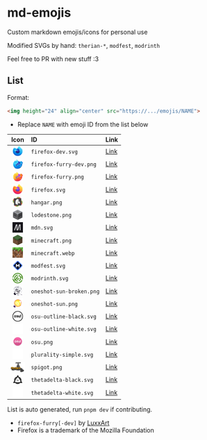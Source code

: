# md-emojis

Custom markdown emojis/icons for personal use

Modified SVGs by hand: `therian-*`, `modfest`, `modrinth`

Feel free to PR with new stuff :3

## List

Format:

```html
<img height="24" align="center" src="https://.../emojis/NAME">
```

- Replace `NAME` with emoji ID from the list below

<!--start:script-->

| Icon  | ID   | Link |
| :---: | :--- | :--- |
| <img height="24" align="center" src="./emojis/firefox-dev.svg"> | `firefox-dev.svg` | [Link](./emojis/firefox-dev.svg) |
| <img height="24" align="center" src="./emojis/firefox-furry-dev.png"> | `firefox-furry-dev.png` | [Link](./emojis/firefox-furry-dev.png) |
| <img height="24" align="center" src="./emojis/firefox-furry.png"> | `firefox-furry.png` | [Link](./emojis/firefox-furry.png) |
| <img height="24" align="center" src="./emojis/firefox.svg"> | `firefox.svg` | [Link](./emojis/firefox.svg) |
| <img height="24" align="center" src="./emojis/hangar.png"> | `hangar.png` | [Link](./emojis/hangar.png) |
| <img height="24" align="center" src="./emojis/lodestone.png"> | `lodestone.png` | [Link](./emojis/lodestone.png) |
| <img height="24" align="center" src="./emojis/mdn.svg"> | `mdn.svg` | [Link](./emojis/mdn.svg) |
| <img height="24" align="center" src="./emojis/minecraft.png"> | `minecraft.png` | [Link](./emojis/minecraft.png) |
| <img height="24" align="center" src="./emojis/minecraft.webp"> | `minecraft.webp` | [Link](./emojis/minecraft.webp) |
| <img height="24" align="center" src="./emojis/modfest.svg"> | `modfest.svg` | [Link](./emojis/modfest.svg) |
| <img height="24" align="center" src="./emojis/modrinth.svg"> | `modrinth.svg` | [Link](./emojis/modrinth.svg) |
| <img height="24" align="center" src="./emojis/oneshot-sun-broken.png"> | `oneshot-sun-broken.png` | [Link](./emojis/oneshot-sun-broken.png) |
| <img height="24" align="center" src="./emojis/oneshot-sun.png"> | `oneshot-sun.png` | [Link](./emojis/oneshot-sun.png) |
| <img height="24" align="center" src="./emojis/osu-outline-black.svg"> | `osu-outline-black.svg` | [Link](./emojis/osu-outline-black.svg) |
| <img height="24" align="center" src="./emojis/osu-outline-white.svg"> | `osu-outline-white.svg` | [Link](./emojis/osu-outline-white.svg) |
| <img height="24" align="center" src="./emojis/osu.png"> | `osu.png` | [Link](./emojis/osu.png) |
| <img height="24" align="center" src="./emojis/plurality-simple.svg"> | `plurality-simple.svg` | [Link](./emojis/plurality-simple.svg) |
| <img height="24" align="center" src="./emojis/spigot.png"> | `spigot.png` | [Link](./emojis/spigot.png) |
| <img height="24" align="center" src="./emojis/thetadelta-black.svg"> | `thetadelta-black.svg` | [Link](./emojis/thetadelta-black.svg) |
| <img height="24" align="center" src="./emojis/thetadelta-white.svg"> | `thetadelta-white.svg` | [Link](./emojis/thetadelta-white.svg) |

<!--end:script-->

List is auto generated, run `pnpm dev` if contributing.

- `firefox-furry[-dev]` by [LuxxArt](https://luxxart.carrd.co/)
- Firefox is a trademark of the Mozilla Foundation
